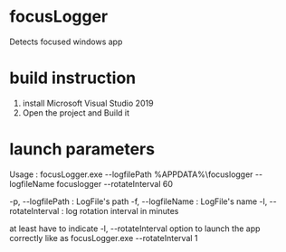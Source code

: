 # focusLogger
Detects focused windows app

# build instruction
1. install Microsoft Visual Studio 2019
2. Open the project and Build it

# launch parameters
Usage :
focusLogger.exe --logfilePath %APPDATA%\focuslogger --logfileName focuslogger --rotateInterval 60

-p, --logfilePath : LogFile's path
-f, --logfileName : LogFile's name
-l, --rotateInterval : log rotation interval in minutes

at least have to indicate -l, --rotateInterval option to launch the app correctly
like as
focusLogger.exe --rotateInterval 1


